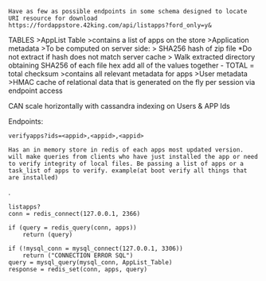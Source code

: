 	
	Have as few as possible endpoints in some schema designed to locate URI resource for download
	https://fordappstore.42king.com/api/listapps?ford_only=y&

TABLES
	>AppList Table
		>contains a list of apps on the store
	>Application metadata
	>To be computed on server side:
		> SHA256 hash of zip file
			*Do not extract if hash does not match server cache
		> Walk extracted directory obtaining SHA256 of each file
			hex add all of the values together - TOTAL = total checksum
		>contains all relevant metadata
		for apps
	>User metadata
	>HMAC cache of relational data that is generated on the fly per session via endpoint access

CAN scale horizontally with cassandra indexing on Users & APP Ids

Endpoints:

	verifyapps?ids=<appid>,<appid>,<appid>

	Has an in memory store in redis of each apps most updated version. will make queries from clients who have just installed the app or need to verify integrity of local files. Be passing a list of apps or a task_list of apps to verify. example(at boot verify all things that are installed)
.




	listapps?
	conn = redis_connect(127.0.0.1, 2366)

	if (query = redis_query(conn, apps))
		return (query)
	
	if (!mysql_conn = mysql_connect(127.0.0.1, 3306))
		return ("CONNECTION ERROR SQL")
	query = mysql_query(mysql_conn, AppList_Table)
	response = redis_set(conn, apps, query)
	
